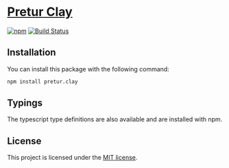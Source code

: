 # [Pretur Clay](https://github.com/pretur/pretur/tree/master/packages/pretur.clay)
[![npm](https://badge.fury.io/js/pretur.clay.svg)](https://badge.fury.io/js/pretur.clay)
[![Build Status](https://travis-ci.org/pretur/pretur.svg?branch=master)](https://travis-ci.org/pretur/pretur)

## Installation

You can install this package with the following command:

```sh
npm install pretur.clay
```

## Typings

The typescript type definitions are also available and are installed with npm.

## License
This project is licensed under the [MIT license](https://github.com/pretur/pretur/blob/master/LICENSE).
